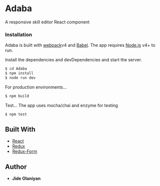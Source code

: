 # Adaba
A responsive skill editor React component
### Installation

Adaba is built with [webpack](https://webpack.js.org)v4 and [Babel](https://babeljs.io/). The app requires [Node.js](https://nodejs.org/) v4+ to run.


Install the dependencies and devDependencies and start the server.

```sh
$ cd Adaba
$ npm install 
$ node run dev
```

For production environments...

```sh
$ npm build
```

Test...
The app uses mocha/chai  and enzyme for testing
```sh
$ npm test
```


## Built With

* [React](https://reactjs.org)
* [Redux](https://redux.js.org)
* [Redux-Form](https://redux.js.org)


## Author
* **Jide Olaniyan** 


